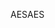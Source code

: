 <span data-ttu-id="c36e5-101">AES</span><span class="sxs-lookup"><span data-stu-id="c36e5-101">AES</span></span>